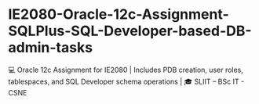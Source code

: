 # IE2080-Oracle-12c-Assignment-SQLPlus-SQL-Developer-based-DB-admin-tasks
💻 Oracle 12c Assignment for IE2080 | Includes PDB creation, user roles, tablespaces, and SQL Developer schema operations | 🎓 SLIIT – BSc IT - CSNE
